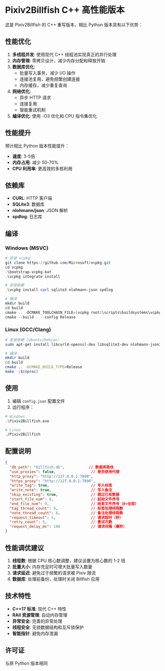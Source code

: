 # Pixiv2Billfish C++ 高性能版本

这是 Pixiv2Billfish 的 C++ 重写版本，相比 Python 版本具有以下优势：

## 性能优化

1. **多线程并发**: 使用现代 C++ 线程池实现真正的并行处理
2. **内存管理**: 零拷贝设计，减少内存分配和释放开销
3. **数据库优化**: 
   - 批量写入事务，减少 I/O 操作
   - 连接池复用，避免频繁创建连接
   - 内存缓存，减少重复查询
4. **网络优化**: 
   - 异步 HTTP 请求
   - 连接复用
   - 智能重试机制
5. **编译优化**: 使用 -O3 优化和 CPU 指令集优化

## 性能提升

预计相比 Python 版本性能提升：
- **速度**: 3-5倍
- **内存占用**: 减少 50-70%
- **CPU 利用率**: 更高效的多核利用

## 依赖库

- **CURL**: HTTP 客户端
- **SQLite3**: 数据库
- **nlohmann/json**: JSON 解析
- **spdlog**: 日志库

## 编译

### Windows (MSVC)

```powershell
# 安装 vcpkg
git clone https://github.com/Microsoft/vcpkg.git
cd vcpkg
.\bootstrap-vcpkg.bat
.\vcpkg integrate install

# 安装依赖
.\vcpkg install curl sqlite3 nlohmann-json spdlog

# 编译
mkdir build
cd build
cmake .. -DCMAKE_TOOLCHAIN_FILE=[vcpkg root]\scripts\buildsystems\vcpkg.cmake
cmake --build . --config Release
```

### Linux (GCC/Clang)

```bash
# 安装依赖 (Ubuntu/Debian)
sudo apt-get install libcurl4-openssl-dev libsqlite3-dev nlohmann-json3-dev libspdlog-dev

# 编译
mkdir build
cd build
cmake .. -DCMAKE_BUILD_TYPE=Release
make -j$(nproc)
```

## 使用

1. 编辑 `config.json` 配置文件
2. 运行程序：

```bash
# Windows
.\Pixiv2Billfish.exe

# Linux
./Pixiv2Billfish
```

## 配置说明

```json
{
  "db_path": "billfish.db",           // 数据库路径
  "use_proxies": false,                // 是否使用代理
  "http_proxy": "http://127.0.0.1:7890",
  "https_proxy": "http://127.0.0.1:7890",
  "write_tag": true,                   // 写入标签
  "write_note": true,                  // 写入备注
  "skip_existing": true,               // 跳过已有数据
  "start_file_num": 0,                 // 起始文件序号
  "end_file_num": 0,                   // 结束文件序号（0=全部）
  "tag_thread_count": 8,               // 标签处理线程数
  "note_thread_count": 8,              // 备注处理线程数
  "request_timeout": 5,                // 请求超时（秒）
  "retry_count": 5,                    // 重试次数
  "request_delay_ms": 100              // 请求间隔（毫秒）
}
```

## 性能调优建议

1. **线程数**: 根据 CPU 核心数调整，建议设置为核心数的 1-2 倍
2. **批量大小**: 内存充足时可增大批量写入数量
3. **请求延迟**: 避免过于频繁的请求被 Pixiv 限流
4. **数据库**: 处理前备份，处理时关闭 Billfish 应用

## 技术特性

- **C++17 标准**: 现代 C++ 特性
- **RAII 资源管理**: 自动内存管理
- **异常安全**: 完善的异常处理
- **线程安全**: 无锁数据结构和互斥锁保护
- **智能指针**: 避免内存泄漏

## 许可证

与原 Python 版本相同
